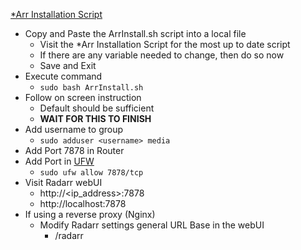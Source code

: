 [*Arr Installation Script](https://wiki.servarr.com/install-script)<br />

* Copy and Paste the ArrInstall.sh script into a local file
  * Visit the *Arr Installation Script for the most up to date script
  * If there are any variable needed to change, then do so now
  * Save and Exit
* Execute command
  * `sudo bash ArrInstall.sh`
* Follow on screen instruction
  * Default should be sufficient
  * **WAIT FOR THIS TO FINISH**
* Add username to group
  * `sudo adduser <username> media`
* Add Port 7878 in Router
* Add Port in [UFW](https://github.com/Cuates/ubuntuinstall/tree/main/system/ufw)
  * `sudo ufw allow 7878/tcp`
* Visit Radarr webUI
  * http://<ip_address>:7878
  * http://localhost:7878
* If using a reverse proxy (Nginx)
  * Modify Radarr settings general URL Base in the webUI
    * /radarr
